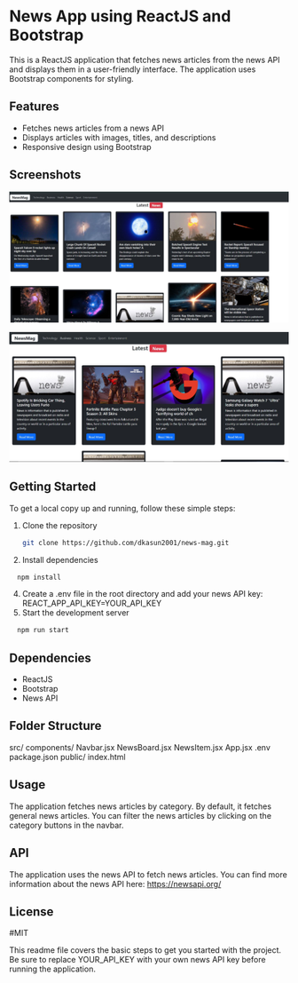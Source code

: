 # News App using ReactJS and Bootstrap

This is a ReactJS application that fetches news articles from the news API and displays them in a user-friendly interface. The application uses Bootstrap components for styling.

## Features

- Fetches news articles from a news API
- Displays articles with images, titles, and descriptions
- Responsive design using Bootstrap

## Screenshots

![Screenshot 1](https://github.com/dkasun2001/news-mag/blob/main/screenshot1.JPG)

![Screenshot 2](https://github.com/dkasun2001/news-mag/blob/main/screenshot2.JPG)

## Getting Started

To get a local copy up and running, follow these simple steps:

1. Clone the repository
   ```bash
   git clone https://github.com/dkasun2001/news-mag.git
   ```
2. Install dependencies
 ```bash
   npm install
   ```
4. Create a .env file in the root directory and add your news API key: REACT_APP_API_KEY=YOUR_API_KEY
5. Start the development server
 ```bash
   npm run start
   ```
## Dependencies
   - ReactJS
   - Bootstrap
   - News API

## Folder Structure
   src/
     components/
       Navbar.jsx
       NewsBoard.jsx
       NewsItem.jsx
     App.jsx
   .env
   package.json
   public/
     index.html

## Usage
The application fetches news articles by category. By default, it fetches general news articles. You can filter the news articles by clicking on the category buttons in the navbar.

## API
The application uses the news API to fetch news articles. You can find more information about the news API here: https://newsapi.org/

## License
#MIT

This readme file covers the basic steps to get you started with the project. Be sure to replace YOUR_API_KEY with your own news API key before running the application.
